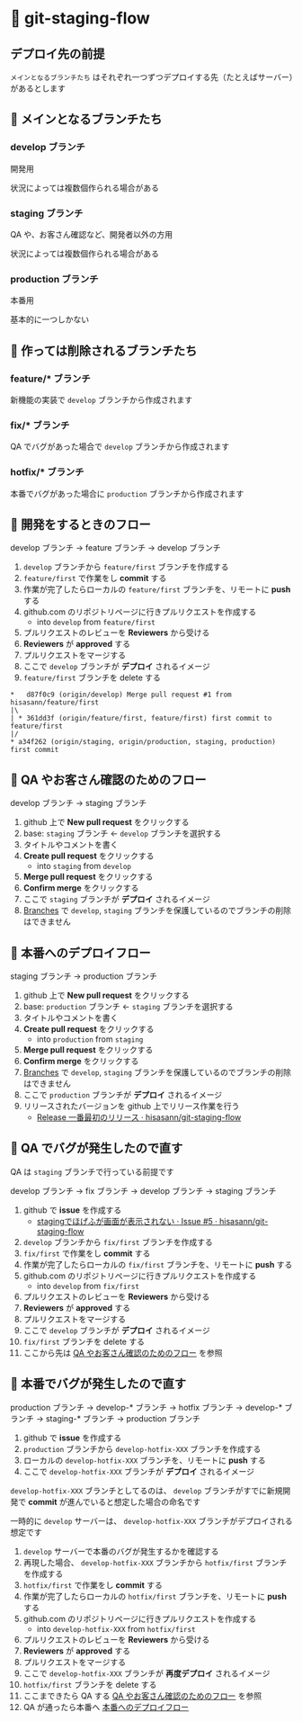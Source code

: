 # 🥭 git-staging-flow

## デプロイ先の前提

`メインとなるブランチたち` はそれぞれ一つずつデプロイする先（たとえばサーバー）があるとします

## 🍗 メインとなるブランチたち

### develop ブランチ

開発用

状況によっては複数個作られる場合がある

### staging ブランチ

QA や、お客さん確認など、開発者以外の方用

状況によっては複数個作られる場合がある

### production ブランチ

本番用

基本的に一つしかない

## 🍜 作っては削除されるブランチたち

### feature/* ブランチ

新機能の実装で `develop` ブランチから作成されます

### fix/* ブランチ

QA でバグがあった場合で `develop` ブランチから作成されます

### hotfix/* ブランチ

本番でバグがあった場合に `production` ブランチから作成されます

## 🥘 開発をするときのフロー

develop ブランチ -> feature ブランチ -> develop ブランチ

1. `develop` ブランチから `feature/first` ブランチを作成する
1. `feature/first` で作業をし **commit** する
1. 作業が完了したらローカルの `feature/first` ブランチを、リモートに **push** する
1. github.com のリポジトリページに行きプルリクエストを作成する
    * into `develop` from `feature/first`
1. プルリクエストのレビューを **Reviewers** から受ける
1. **Reviewers** が **approved** する
1. プルリクエストをマージする
1. ここで `develop` ブランチが **デプロイ** されるイメージ
1. `feature/first` ブランチを delete する

```
*   d87f0c9 (origin/develop) Merge pull request #1 from hisasann/feature/first
|\
| * 361dd3f (origin/feature/first, feature/first) first commit to feature/first
|/
* a34f262 (origin/staging, origin/production, staging, production) first commit
```

## 🥧 QA やお客さん確認のためのフロー

develop ブランチ -> staging ブランチ

1. github 上で **New pull request** をクリックする
1. base: `staging` ブランチ <- `develop` ブランチを選択する
1. タイトルやコメントを書く
1. **Create pull request** をクリックする
    * into `staging` from `develop`
1. **Merge pull request** をクリックする
1. **Confirm merge** をクリックする
1. ここで `staging` ブランチが **デプロイ** されるイメージ
1. [Branches](https://github.com/hisasann/git-staging-flow/settings/branches) で `develop`, `staging` ブランチを保護しているのでブランチの削除はできません

## 🍝 本番へのデプロイフロー

staging ブランチ -> production ブランチ

1. github 上で **New pull request** をクリックする
1. base: `production` ブランチ <- `staging` ブランチを選択する
1. タイトルやコメントを書く
1. **Create pull request** をクリックする
    * into `production` from `staging`
1. **Merge pull request** をクリックする
1. **Confirm merge** をクリックする
1. [Branches](https://github.com/hisasann/git-staging-flow/settings/branches) で `develop`, `staging` ブランチを保護しているのでブランチの削除はできません
1. ここで `production` ブランチが **デプロイ** されるイメージ
1. リリースされたバージョンを github 上でリリース作業を行う
    * [Release 一番最初のリリース · hisasann/git-staging-flow](https://github.com/hisasann/git-staging-flow/releases/tag/v0.0.1)

## 🍫 QA でバグが発生したので直す

QA は `staging` ブランチで行っている前提です

develop ブランチ -> fix ブランチ -> develop ブランチ -> staging ブランチ

1. github で **issue** を作成する
    * [stagingでほげふが画面が表示されない · Issue #5 · hisasann/git-staging-flow](https://github.com/hisasann/git-staging-flow/issues/5)
1. `develop` ブランチから `fix/first` ブランチを作成する
1. `fix/first` で作業をし **commit** する
1. 作業が完了したらローカルの `fix/first` ブランチを、リモートに **push** する
1. github.com のリポジトリページに行きプルリクエストを作成する
    * into `develop` from `fix/first`
1. プルリクエストのレビューを **Reviewers** から受ける
1. **Reviewers** が **approved** する
1. プルリクエストをマージする
1. ここで `develop` ブランチが **デプロイ** されるイメージ
1. `fix/first` ブランチを delete する
1. ここから先は [QA やお客さん確認のためのフロー](https://github.com/hisasann/git-staging-flow#-qa-%E3%82%84%E3%81%8A%E5%AE%A2%E3%81%95%E3%82%93%E7%A2%BA%E8%AA%8D%E3%81%AE%E3%81%9F%E3%82%81%E3%81%AE%E3%83%95%E3%83%AD%E3%83%BC) を参照

## 🍖 本番でバグが発生したので直す

production ブランチ -> develop-* ブランチ -> hotfix ブランチ -> develop-* ブランチ -> staging-* ブランチ -> production ブランチ

1. github で **issue** を作成する
1. `production` ブランチから `develop-hotfix-XXX` ブランチを作成する
1. ローカルの `develop-hotfix-XXX` ブランチを、リモートに **push** する
1. ここで `develop-hotfix-XXX` ブランチが **デプロイ** されるイメージ

`develop-hotfix-XXX` ブランチとしてるのは、 `develop` ブランチがすでに新規開発で **commit** が進んでいると想定した場合の命名です

一時的に `develop` サーバーは、 `develop-hotfix-XXX` ブランチがデプロイされる想定です

1. `develop` サーバーで本番のバグが発生するかを確認する
1. 再現した場合、 `develop-hotfix-XXX` ブランチから `hotfix/first` ブランチを作成する
1. `hotfix/first` で作業をし **commit** する
1. 作業が完了したらローカルの `hotfix/first` ブランチを、リモートに **push** する
1. github.com のリポジトリページに行きプルリクエストを作成する
    * into `develop-hotfix-XXX` from `hotfix/first`
1. プルリクエストのレビューを **Reviewers** から受ける
1. **Reviewers** が **approved** する
1. プルリクエストをマージする
1. ここで `develop-hotfix-XXX` ブランチが **再度デプロイ** されるイメージ
1. `hotfix/first` ブランチを delete する
1. ここまできたら QA する [QA やお客さん確認のためのフロー](https://github.com/hisasann/git-staging-flow#-qa-%E3%82%84%E3%81%8A%E5%AE%A2%E3%81%95%E3%82%93%E7%A2%BA%E8%AA%8D%E3%81%AE%E3%81%9F%E3%82%81%E3%81%AE%E3%83%95%E3%83%AD%E3%83%BC) を参照
1. QA が通ったら本番へ [本番へのデプロイフロー](https://github.com/hisasann/git-staging-flow#-%E6%9C%AC%E7%95%AA%E3%81%B8%E3%81%AE%E3%83%87%E3%83%97%E3%83%AD%E3%82%A4%E3%83%95%E3%83%AD%E3%83%BC)
